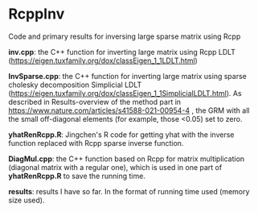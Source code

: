 # RcppInv
Code and primary results for inversing large sparse matrix using Rcpp

**inv.cpp**: the C++ function for inverting large matrix using Rcpp LDLT (https://eigen.tuxfamily.org/dox/classEigen_1_1LDLT.html)

**InvSparse.cpp**: the C++ function for inverting large matrix using sparse cholesky decomposition Simplicial LDLT (https://eigen.tuxfamily.org/dox/classEigen_1_1SimplicialLDLT.html). As described in Results-overview of the method part in https://www.nature.com/articles/s41588-021-00954-4 , the GRM with all the small off-diagonal elements (for example, those <0.05) set to zero.

**yhatRenRcpp.R**: Jingchen's R code for getting yhat with the inverse function replaced with Rcpp sparse inverse function.

**DiagMul.cpp**: the C++ function based on Rcpp for matrix multiplication (diagonal matrix with a regular one), which is used in one part of **yhatRenRcpp.R** to save the running time. 

**results**: results I have so far. In the format of running time used (memory size used). 
